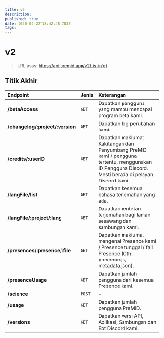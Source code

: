 ```yaml
---
title: v2
description:
published: true
date: 2020-04-22T18:42:48.703Z
tags:
---
```


# v2

> URL asas: https://api.premid.app/v2{.is-info}


## Titik Akhir

<table>
  <thead>
    <tr>
      <th style="text-align:left">Endpoint</th>
      <th style="text-align:left">Jenis</th>
      <th style="text-align:left">Keterangan</th>
    </tr>
  </thead>
  <tbody>
    <tr>
      <td style="text-align:left"><b>/betaAccess</b>
      </td>
      <td style="text-align:left"><code>GET</code></td>
      <td style="text-align:left">Dapatkan pengguna yang mampu mencapai program beta kami.</td>
    </tr>
    <tr>
      <td style="text-align:left"><b>/changelog/:project/:version</b>
      </td>
      <td style="text-align:left"><code>GET</code></td>
      <td style="text-align:left">Dapatkan log perubahan kami.</td>
    </tr>
    <tr>
      <td style="text-align:left"><b>/credits/:userID</b>
      </td>
      <td style="text-align:left"><code>GET</code></td>
      <td style="text-align:left">Dapatkan maklumat Kakitangan dan Penyumbang PreMiD kami / pengguna tertentu, menggunakan ID Pengguna Discord. Mesti berada di pelayan Discord kami.</td>
    </tr>
    <tr>
      <td style="text-align:left"><b>/langFile/list</b>
      </td>
      <td style="text-align:left"><code>GET</code></td>
      <td style="text-align:left">Dapatkan kesemua bahasa terjemahan yang ada.</td>
    </tr>
    <tr>
      <td style="text-align:left"><b>/langFile/:project/:lang</b>
      </td>
      <td style="text-align:left"><code>GET</code></td>
      <td style="text-align:left">Dapatkan rentetan terjemahan bagi laman sesawang dan sambungan kami.</td>
    </tr>
    <tr>
      <td style="text-align:left"><b>/presences/:presence/:file</b>
      </td>
      <td style="text-align:left"><code>GET</code></td>
      <td style="text-align:left">Dapatkan maklumat mengenai Presence kami / Presence tunggal / fail Presence (Cth: presence.js, metadata.json).</td>
    </tr>
    <tr>
      <td style="text-align:left"><b>/presenceUsage</b>
      </td>
      <td style="text-align:left"><code>GET</code></td>
      <td style="text-align:left">Dapatkan jumlah pengguna dari kesemua Presence kami.</td>
    </tr>
    <tr>
      <td style="text-align:left"><b>/science</b>
      </td>
      <td style="text-align:left"><code>POST</code></td>
      <td style="text-align:left">-</td>
    </tr>
    <tr>
      <td style="text-align:left"><b>/usage</b>
      </td>
      <td style="text-align:left"><code>GET</code></td>
      <td style="text-align:left">Dapatkan jumlah pengguna PreMiD.</td>
    </tr>
    <tr>
      <td style="text-align:left"><b>/versions</b>
      </td>
      <td style="text-align:left"><code>GET</code></td>
      <td style="text-align:left">Dapatkan versi API, Aplikasi, Sambungan dan Bot Discord kami.</td>
    </tr>
  </tbody>
</table>


